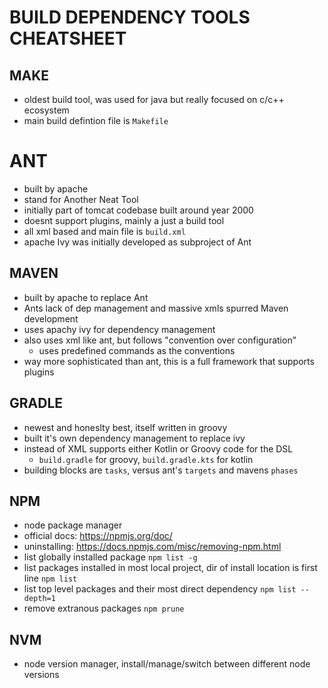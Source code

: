 # BUILD DEPENDENCY TOOLS CHEATSHEET

## MAKE
- oldest build tool, was used for java but really focused on c/c++ ecosystem
- main build defintion file is `Makefile`

# ANT
-  built by apache
-  stand for Another Neat Tool
- initially part of tomcat codebase built around year 2000
- doesnt support plugins, mainly a just a build tool
- all xml based and main file is `build.xml`
- apache Ivy was initially developed as subproject of Ant

## MAVEN
- built by apache to replace Ant
- Ants lack of dep management and massive xmls spurred Maven development
- uses apachy ivy for dependency management
- also uses xml like ant, but follows "convention over configuration"
    - uses predefined commands as the conventions
- way more sophisticated than ant, this is a full framework that supports plugins

## GRADLE
- newest and honeslty best, itself written in groovy
- built it's own dependency management to replace ivy
- instead of XML supports either Kotlin or Groovy code for the DSL
    - `build.gradle` for groovy, `build.gradle.kts` for kotlin
- building blocks are `tasks`, versus ant's `targets` and mavens `phases`

## NPM
- node package manager
- official docs: https://npmjs.org/doc/
- uninstalling: https://docs.npmjs.com/misc/removing-npm.html
- list globally installed package
    `npm list -g`
- list packages installed in most local project, dir of install location is first line
    `npm list`
- list top level packages and their most direct dependency
    `npm list --depth=1`
- remove extranous packages
    `npm prune`

## NVM
- node version manager, install/manage/switch between different node versions

